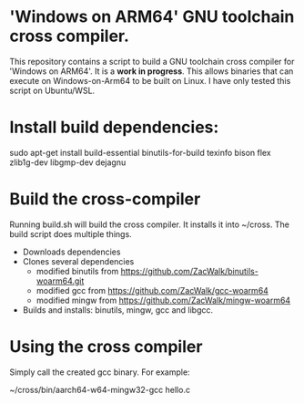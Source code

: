 # 'Windows on ARM64' GNU toolchain cross compiler.

This repository contains a script to build a GNU toolchain cross compiler for 'Windows on ARM64'. It is a **work in progress**. This allows binaries that can execute on Windows-on-Arm64 to be built on Linux. I have only tested this script on Ubuntu/WSL. 

# Install build dependencies:

sudo apt-get install build-essential binutils-for-build texinfo bison flex zlib1g-dev libgmp-dev dejagnu 

# Build the cross-compiler

Running build.sh will build the cross compiler. It installs it into ~/cross. The build script does multiple things.
 - Downloads dependencies
 - Clones several dependencies 
    - modified binutils from https://github.com/ZacWalk/binutils-woarm64.git
    - modified gcc from https://github.com/ZacWalk/gcc-woarm64
    - modified mingw from https://github.com/ZacWalk/mingw-woarm64
 - Builds and installs: binutils, mingw, gcc and libgcc.

# Using the cross compiler

Simply call the created gcc binary. For example:

~/cross/bin/aarch64-w64-mingw32-gcc hello.c
